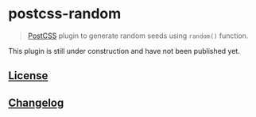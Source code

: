 # postcss-random

> [PostCSS](https://github.com/postcss/postcss) plugin to generate random seeds using `random()` function.

This plugin is still under construction and have not been published yet.


## [License](LICENSE)
## [Changelog](CHANGELOG.md)
